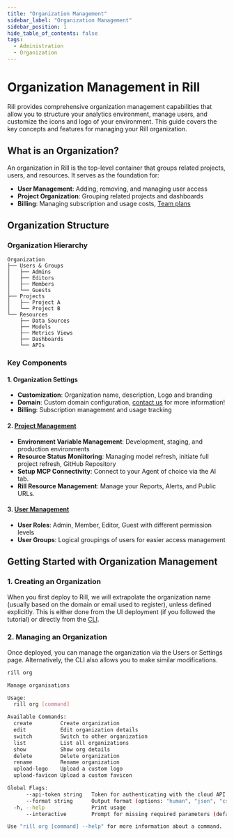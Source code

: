 ```yaml
---
title: "Organization Management"
sidebar_label: "Organization Management"
sidebar_position: 1
hide_table_of_contents: false
tags:
  - Administration
  - Organization
---
```


# Organization Management in Rill

Rill provides comprehensive organization management capabilities that allow you to structure your analytics environment, manage users, and customize the icons and logo of your environment. This guide covers the key concepts and features for managing your Rill organization.

## What is an Organization?

An organization in Rill is the top-level container that groups related projects, users, and resources. It serves as the foundation for:

- **User Management**: Adding, removing, and managing user access
- **Project Organization**: Grouping related projects and dashboards
- **Billing**: Managing subscription and usage costs, [Team plans](/manage/account-management/billing#team-plan)

## Organization Structure

### Organization Hierarchy

```
Organization
├── Users & Groups
│   ├── Admins
│   ├── Editors
│   ├── Members
│   └── Guests
├── Projects
│   ├── Project A
│   └── Project B
└── Resources
    ├── Data Sources
    ├── Models
    ├── Metrics Views
    ├── Dashboards
    └── APIs
```

### Key Components

#### 1. Organization Settings
- **Customization**: Organization name, description, Logo and branding
- **Domain**: Custom domain configuration, [contact us](/contact) for more information!
- **Billing**: Subscription management and usage tracking

#### 2. [Project Management](/tutorials/administration/project/project-maintanence)
- **Environment Variable Management**: Development, staging, and production environments
- **Resource Status Moniitoring**: Managing model refresh, initiate full project refresh, GitHub Repository
- **Setup MCP Connectivity**: Connect to your Agent of choice via the AI tab. 
- **Rill Resource Management**: Manage your Reports, Alerts, and Public URLs.

#### 3. [User Management](/tutorials/administration/user/user-management)
- **User Roles**: Admin, Member, Editor, Guest with different permission levels
- **User Groups**: Logical groupings of users for easier access management

## Getting Started with Organization Management

### 1. Creating an Organization

When you first deploy to Rill, we will extrapolate the organization name (usually based on the domain or email used to register), unless defined explicitly. This is either done from the UI deployment (if you followed the tutorial) or directly from the [CLI](/deploy/deploy-dashboard/#deploying-a-project-via-the-cli).



### 2. Managing an Organization

Once deployed, you can manage the organization via the Users or Settings page. Alternatively, the CLI also allows you to make similar modifications.

```bash
rill org

Manage organisations

Usage:
  rill org [command]

Available Commands:
  create         Create organization
  edit           Edit organization details
  switch         Switch to other organization
  list           List all organizations
  show           Show org details
  delete         Delete organization
  rename         Rename organization
  upload-logo    Upload a custom logo
  upload-favicon Upload a custom favicon

Global Flags:
      --api-token string   Token for authenticating with the cloud API
      --format string      Output format (options: "human", "json", "csv") (default "human")
  -h, --help               Print usage
      --interactive        Prompt for missing required parameters (default true)

Use "rill org [command] --help" for more information about a command.
```
